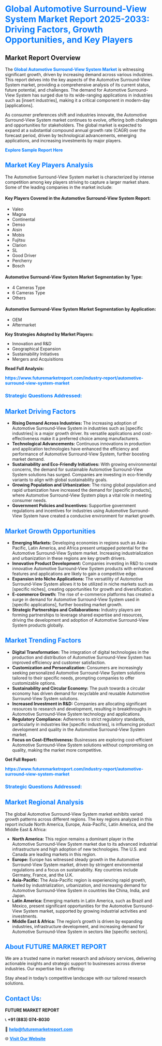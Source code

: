<h1 style="color: #007BFF;">Global Automotive Surround-View System Market Report 2025-2033: Driving Factors, Growth Opportunities, and Key Players</h1>

<section id="overview">
<h2>Market Report Overview</h2>
<p>The <a href="https://www.futuremarketreport.com/industry-report/automotive-surround-view-system-market" style="color: #007BFF; text-decoration: none;"><strong>Global Automotive Surround-View System Market</strong></a> is witnessing significant growth, driven by increasing demand across various industries. This report delves into the key aspects of the Automotive Surround-View System market, providing a comprehensive analysis of its current status, future potential, and challenges. The demand for Automotive Surround-View System has surged due to its wide-ranging applications in industries such as [insert industries], making it a critical component in modern-day [applications].</p>
<p>As consumer preferences shift and industries innovate, the Automotive Surround-View System market continues to evolve, offering both challenges and opportunities for stakeholders. The global market is expected to expand at a substantial compound annual growth rate (CAGR) over the forecast period, driven by technological advancements, emerging applications, and increasing investments by major players.</p>
</section>

<section id="overview">
<p><a href="https://www.futuremarketreport.com/request-sample/reportId=48132" style="color: #007BFF; text-decoration: none;"><strong>Explore Sample Report Here</strong></a></p>
</section>

<section id="key-players">
<h2 style="color: #007BFF;">Market Key Players Analysis</h2>
<p>The Automotive Surround-View System market is characterized by intense competition among key players striving to capture a larger market share. Some of the leading companies in the market include:</p>
<h4>Key Players Covered in the Automotive Surround-View System Report:</h4>
<ul><li>Valeo</li><li>Magna</li><li>Continental</li><li>Denso</li><li>Aisin</li><li>Mobis</li><li>Fujitsu</li><li>Clarion</li><li>SL</li><li>Good Driver</li><li>Percherry</li><li>Bosch</li></ul>
<h4>Automotive Surround-View System Market Segmentation by Type:</h4>
<ul><li>4 Cameras Type</li><li>6 Cameras Type</li><li>Others</li></ul>

<h4>Automotive Surround-View System Market Segmentation by Application:</h4>
<ul><li>OEM</li><li>Aftermarket</li></ul>
<p><strong>Key Strategies Adopted by Market Players:</strong></p>
<ul>
<li>Innovation and R&D</li>
<li>Geographical Expansion</li>
<li>Sustainability Initiatives</li>
<li>Mergers and Acquisitions</li>
</ul>
</section>

<section>
<p><strong>Read Full Analysis: </strong></p><a href="https://www.futuremarketreport.com/industry-report/automotive-surround-view-system-market" style="color: #007BFF; text-decoration: none;"><strong>https://www.futuremarketreport.com/industry-report/automotive-surround-view-system-market</strong></a>
<h3 style="color: #007BFF;">Strategic Questions Addressed:</h3>
</section>

<section id="driving-factors">
<h2 style="color: #007BFF;">Market Driving Factors</h2>
<ul>
<li><strong>Rising Demand Across Industries:</strong> The increasing adoption of Automotive Surround-View System in industries such as [specific industries] is a major growth driver. Its versatile applications and cost-effectiveness make it a preferred choice among manufacturers.</li>
<li><strong>Technological Advancements:</strong> Continuous innovations in production and application technologies have enhanced the efficiency and performance of Automotive Surround-View System, further boosting market demand.</li>
<li><strong>Sustainability and Eco-Friendly Initiatives:</strong> With growing environmental concerns, the demand for sustainable Automotive Surround-View System solutions has surged. Companies are investing in eco-friendly variants to align with global sustainability goals.</li>
<li><strong>Growing Population and Urbanization:</strong> The rising global population and rapid urbanization have increased the demand for [specific products], where Automotive Surround-View System plays a vital role in meeting consumer needs.</li>
<li><strong>Government Policies and Incentives:</strong> Supportive government regulations and incentives for industries using Automotive Surround-View System have created a conducive environment for market growth.</li>
</ul>
</section>

<section id="growth-opportunities">
<h2 style="color: #007BFF;">Market Growth Opportunities</h2>
<ul>
<li><strong>Emerging Markets:</strong> Developing economies in regions such as Asia-Pacific, Latin America, and Africa present untapped potential for the Automotive Surround-View System market. Increasing industrialization and urbanization in these regions are key growth drivers.</li>
<li><strong>Innovative Product Development:</strong> Companies investing in R&D to create innovative Automotive Surround-View System products with enhanced features and applications are likely to gain a competitive edge.</li>
<li><strong>Expansion into Niche Applications:</strong> The versatility of Automotive Surround-View System allows it to be utilized in niche markets such as [specific niches], creating opportunities for growth and diversification.</li>
<li><strong>E-commerce Growth:</strong> The rise of e-commerce platforms has created a surge in demand for Automotive Surround-View System used in [specific applications], further boosting market growth.</li>
<li><strong>Strategic Partnerships and Collaborations:</strong> Industry players are forming partnerships to leverage shared expertise and resources, driving the development and adoption of Automotive Surround-View System products globally.</li>
</ul>
</section>

<section id="trending-factors">
<h2 style="color: #007BFF;">Market Trending Factors</h2>
<ul>
<li><strong>Digital Transformation:</strong> The integration of digital technologies in the production and distribution of Automotive Surround-View System has improved efficiency and customer satisfaction.</li>
<li><strong>Customization and Personalization:</strong> Consumers are increasingly seeking personalized Automotive Surround-View System solutions tailored to their specific needs, prompting companies to offer customizable options.</li>
<li><strong>Sustainability and Circular Economy:</strong> The push towards a circular economy has driven demand for recyclable and reusable Automotive Surround-View System solutions.</li>
<li><strong>Increased Investment in R&D:</strong> Companies are allocating significant resources to research and development, resulting in breakthroughs in Automotive Surround-View System technology and applications.</li>
<li><strong>Regulatory Compliance:</strong> Adherence to strict regulatory standards, particularly in industries like [specific industries], is influencing product development and quality in the Automotive Surround-View System market.</li>
<li><strong>Focus on Cost-Effectiveness:</strong> Businesses are exploring cost-efficient Automotive Surround-View System solutions without compromising on quality, making the market more competitive.</li>
</ul>
</section>

<section>
<p><strong>Get Full Report: </strong></p><a href="https://www.futuremarketreport.com/industry-report/automotive-surround-view-system-market" style="color: #007BFF; text-decoration: none;"><strong>https://www.futuremarketreport.com/industry-report/automotive-surround-view-system-market</strong></a>
<h3 style="color: #007BFF;">Strategic Questions Addressed:</h3>
</section>


<section id="regional-analysis">
<h2 style="color: #007BFF;">Market Regional Analysis</h2>
<p>The global Automotive Surround-View System market exhibits varied growth patterns across different regions. The key regions analyzed in this report include North America, Europe, Asia-Pacific, Latin America, and the Middle East & Africa:</p>
<ul>
<li><strong>North America:</strong> This region remains a dominant player in the Automotive Surround-View System market due to its advanced industrial infrastructure and high adoption of new technologies. The U.S. and Canada are leading markets in this region.</li>
<li><strong>Europe:</strong> Europe has witnessed steady growth in the Automotive Surround-View System market, driven by stringent environmental regulations and a focus on sustainability. Key countries include Germany, France, and the U.K.</li>
<li><strong>Asia-Pacific:</strong> The Asia-Pacific region is experiencing rapid growth, fueled by industrialization, urbanization, and increasing demand for Automotive Surround-View System in countries like China, India, and Japan.</li>
<li><strong>Latin America:</strong> Emerging markets in Latin America, such as Brazil and Mexico, present significant opportunities for the Automotive Surround-View System market, supported by growing industrial activities and investments.</li>
<li><strong>Middle East & Africa:</strong> The region’s growth is driven by expanding industries, infrastructure development, and increasing demand for Automotive Surround-View System in sectors like [specific sectors].</li>
</ul>
</section>

<footer>
<h2 style="color: #007BFF;">About FUTURE MARKET REPORT</h2>
<p>We are a trusted name in market research and advisory services, delivering actionable insights and strategic support to businesses across diverse industries. Our expertise lies in offering:</p>

<p>Stay ahead in today’s competitive landscape with our tailored research solutions.</p>

<h2 style="color: #007BFF;">Contact Us:</h2>
<p><strong>FUTURE MARKET REPORT</strong></p>
<p>📞 <strong>+91 (883) 074-8030</strong></p>
<p>📧 <strong><a href="mailto:help@futuremarketreport.com" style="color: #007BFF;">help@futuremarketreport.com</a></strong></p>
<p>🌐 <strong><a href="https://www.futuremarketreport.com/" style="color: #007BFF;">Visit Our Website</a></strong></p>
</footer>
